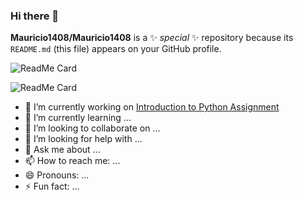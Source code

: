 ### Hi there 👋


**Mauricio1408/Mauricio1408** is a ✨ _special_ ✨ repository because its `README.md` (this file) appears on your GitHub profile.

![ReadMe Card](https://github-readme-stats.vercel.app/api/pin/?username=Mauricio1408&repo=Intro-to-Artificial-Intelligence)

![ReadMe Card](https://github-readme-stats.vercel.app/api/pin/?username=Mauricio1408&repo=CCS-221)



- 🔭 I’m currently working on [Introduction to Python Assignment](https://github.com/Mauricio1408/CCS221-Midterm-Output)
- 🌱 I’m currently learning ...
- 👯 I’m looking to collaborate on ...
- 🤔 I’m looking for help with ...
- 💬 Ask me about ...
- 📫 How to reach me: ...
- 😄 Pronouns: ...
- ⚡ Fun fact: ...

